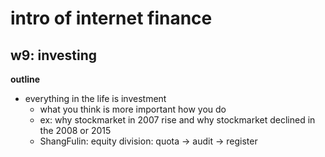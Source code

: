 # intro of internet finance

## w9: investing

**outline**
- everything in the life is investment
    + what you think is more important how you do
    + ex: why stockmarket in 2007 rise and why stockmarket declined in the 2008 or 2015
    + ShangFulin: equity division: quota -> audit -> register